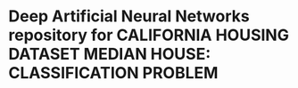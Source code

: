 # Deep Artificial Neural Networks repository for CALIFORNIA HOUSING DATASET MEDIAN HOUSE: CLASSIFICATION PROBLEM


